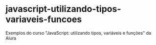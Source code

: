 # javascript-utilizando-tipos-variaveis-funcoes
Exemplos do curso "JavaScript: utilizando tipos, variáveis e funções" da Alura
